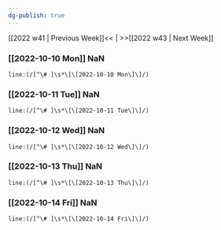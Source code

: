 ```yaml
---
dg-publish: true
---
```

[[2022 w41 | Previous Week]]<< | >>[[2022 w43 | Next Week]]
### [[2022-10-10 Mon]] NaN
```query
line:(/[^\# ]\s*\[\[2022-10-10 Mon\]\]/)
```
### [[2022-10-11 Tue]] NaN
```query
line:(/[^\# ]\s*\[\[2022-10-11 Tue\]\]/)
```
### [[2022-10-12 Wed]] NaN
```query
line:(/[^\# ]\s*\[\[2022-10-12 Wed\]\]/)
```
### [[2022-10-13 Thu]] NaN
```query
line:(/[^\# ]\s*\[\[2022-10-13 Thu\]\]/)
```
### [[2022-10-14 Fri]] NaN
```query
line:(/[^\# ]\s*\[\[2022-10-14 Fri\]\]/)
```
